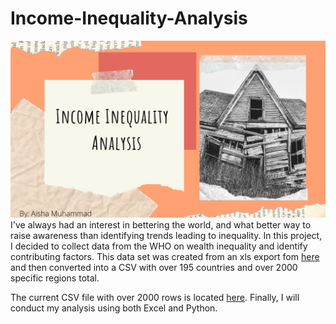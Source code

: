 # Income-Inequality-Analysis
![IMG](income_inequality.png)
I've always had an interest in bettering the world, and what better way to raise awareness than identifying trends leading to inequality. In this project, I decided to collect data from the WHO on wealth inequality and identify contributing factors. This data set was created from an xls export fom [here](https://www.wider.unu.edu/database/wiid) and then converted into a CSV with over 195 countries and over 2000 specific regions total. 

The current CSV file with over 2000 rows is located [here](https://github.com/aygreyson01/Income-Inequality-Analysis/blob/main/Wealth-Inequality%20.csv). Finally, I will conduct my analysis using both Excel and Python. 
